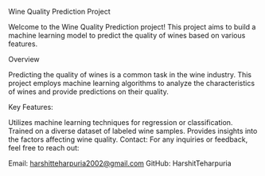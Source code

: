 Wine Quality Prediction Project

Welcome to the Wine Quality Prediction project! This project aims to build a machine learning model to predict the quality of wines based on various features.

Overview

Predicting the quality of wines is a common task in the wine industry. This project employs machine learning algorithms to analyze the characteristics of wines and provide predictions on their quality.

Key Features:

Utilizes machine learning techniques for regression or classification.
Trained on a diverse dataset of labeled wine samples.
Provides insights into the factors affecting wine quality.
Contact: For any inquiries or feedback, feel free to reach out:

Email: harshitteharpuria2002@gmail.com 
GitHub: HarshitTeharpuria
